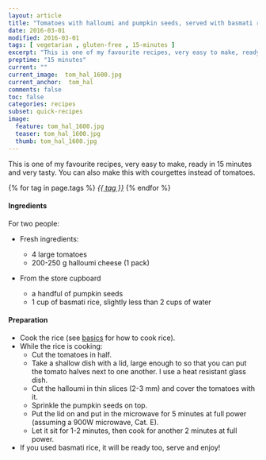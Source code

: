 ```yaml
---
layout: article
title: "Tomatoes with halloumi and pumpkin seeds, served with basmati rice"
date: 2016-03-01
modified: 2016-03-01
tags: [ vegetarian , gluten-free , 15-minutes ]
excerpt: "This is one of my favourite recipes, very easy to make, ready in 15 minutes and ..."
preptime: "15 minutes"
current: ""
current_image:  tom_hal_1600.jpg
current_anchor:  tom_hal
comments: false
toc: false
categories: recipes
subset: quick-recipes
image:
  feature: tom_hal_1600.jpg
  teaser: tom_hal_1600.jpg
  thumb: tom_hal_1600.jpg
---
```




This is one of my favourite recipes, very easy to make, ready in 15 minutes and very tasty. You can also make this with courgettes instead of tomatoes.


{% for tag in page.tags %}&nbsp;<a class="post-tag" href="{{ site.url}}/tags/#{{ tag }}">_{{ tag }}_</a>&nbsp;{% endfor %}

#### Ingredients

For two people:

- Fresh ingredients:
  - 4 large tomatoes
  - 200-250 g halloumi cheese (1 pack)

- From the store cupboard  
  - a handful of pumpkin seeds
  - 1 cup of basmati rice, slightly less than 2 cups of water

#### Preparation
- Cook the rice (see <a href="{{ site.url }}/basics">basics</a> for how to cook rice).
- While the rice is cooking:
	- Cut the tomatoes in half.
	- Take a shallow dish with a lid, large enough to so that you can put the tomato halves next to one another. I use a heat resistant glass dish.
	- Cut the halloumi in thin slices (2-3 mm) and cover the tomatoes with it.
	- Sprinkle the pumpkin seeds on top.
	- Put the lid on and put in the microwave for 5 minutes at full power (assuming a 900W microwave, Cat. E).
	- Let it sit for 1-2 minutes, then cook for another 2 minutes at full power.
- If you used basmati rice, it will be ready too, serve and enjoy!
